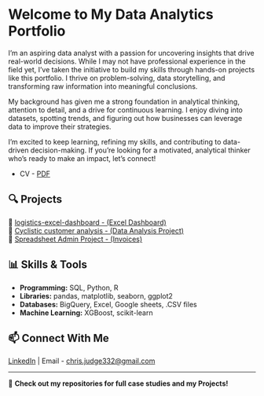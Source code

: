 # Welcome to My Data Analytics Portfolio  

I’m an aspiring data analyst with a passion for uncovering insights that drive real-world decisions. While I may not have professional experience in the field yet, I’ve taken the initiative to build my skills through hands-on projects like this portfolio. I thrive on problem-solving, data storytelling, and transforming raw information into meaningful conclusions.

My background has given me a strong foundation in analytical thinking, attention to detail, and a drive for continuous learning. I enjoy diving into datasets, spotting trends, and figuring out how businesses can leverage data to improve their strategies.

I’m excited to keep learning, refining my skills, and contributing to data-driven decision-making. If you’re looking for a motivated, analytical thinker who’s ready to make an impact, let’s connect!
- CV - [PDF](https://github.com/ChristianJudge/ChristianJudge/blob/main/CJ_CV.pdf)

## 🔍 Projects
📌 [logistics-excel-dashboard - (Excel Dashboard)](https://github.com/ChristianJudge/logistics-excel-dashboard)  
📌 [Cyclistic customer analysis - (Data Analysis Project)](https://github.com/ChristianJudge/Cyclistic_Analysis)  
📌 [Spreadsheet Admin Project - (Invoices)](https://github.com/ChristianJudge/spreadsheet-practice)  


## 📊 Skills & Tools  
- **Programming:** SQL, Python, R  
- **Libraries:** pandas, matplotlib, seaborn, ggplot2  
- **Databases:** BigQuery, Excel, Google sheets, .CSV files
- **Machine Learning:** XGBoost, scikit-learn  

## 📫 Connect With Me  
[LinkedIn](https://www.linkedin.com/in/christian-judge-3282432b0/) | Email - chris.judge332@gmail.com 

---
  
🚀 **Check out my repositories for full case studies and my Projects!**
